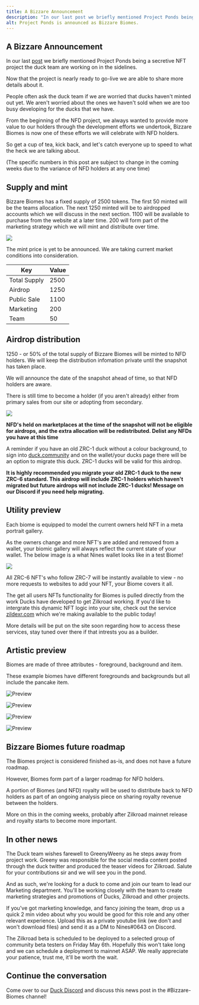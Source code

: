 ```yaml
---
title: A Bizzare Announcement
description: "In our last post we briefly mentioned Project Ponds being a secret NFT project the duck team work on in the sidelines. Now that the project is nearly ready to go-live we are able to share more details about it."
alt: Project Ponds is announced as Bizzare Biomes.
---
```


## A Bizzare Announcement

In our last [post](https://duck.community/blog/postbag-from-the-pond-1#projectponds-update) we briefly mentioned Project Ponds being a secretive NFT project the duck team are working on in the sidelines.

Now that the project is nearly ready to go-live we are able to share more details about it.

People often ask the duck team if we are worried that ducks haven't minted out yet. We aren't worried about the ones we haven't sold when we are too busy developing for the ducks that we have.

From the beginning of the NFD project, we always wanted to provide more value to our holders through the development efforts we undertook, Bizzare Biomes is now one of these efforts we will celebrate with NFD holders.

So get a cup of tea, kick back, and let's catch everyone up to speed to what the heck we are talking about.

(The specific numbers in this post are subject to change in the coming weeks due to the variance of NFD holders at any one time)

## Supply and mint

Bizzare Biomes has a fixed supply of 2500 tokens. The first 50 minted will be the teams allocation. The next 1250 minted will be to airdropped accounts which we will discuss in the next section.  1100 will be available to purchase from the website at a later time. 200 will form part of the marketing strategy which we will mint and distribute over time.

![](https://cdn.discordapp.com/attachments/914536079225421904/975871462546219088/supply.png)

The mint price is yet to be announced. We are taking current market conditions into consideration.

| Key          | Value  |
|--------------|--------|
| Total Supply | 2500   |
| Airdrop      | 1250   |
| Public Sale  | 1100   |
| Marketing    | 200    |
| Team         | 50     |

## Airdrop distribution

1250 - or 50% of the total supply of Bizzare Biomes will be minted to NFD holders. We will keep the distribution infomation private until the snapshot has taken place. 

We will announce the date of the snapshot ahead of time, so that NFD holders are aware.

There is still time to become a holder (if you aren't already) either from primary sales from our site or adopting from secondary.

![](https://cdn.discordapp.com/attachments/914536079225421904/975871482334941255/holders.png)

**NFD's held on marketplaces at the time of the snapshot will not be eligible for airdrops, and the extra allocation will be redistributed. Delist any NFDs you have at this time**

A reminder if you have an old ZRC-1 duck without a colour background, to sign into [duck.community](https://duck.community) and on the wallet/your ducks page there will be an option to migrate this duck. ZRC-1 ducks will be valid for this airdrop.

**It is highly recommended you migrate your old ZRC-1 duck to the new ZRC-6 standard. This airdrop will include ZRC-1 holders which haven't migrated but future airdrops will not include ZRC-1 ducks!  Message on our Discord if you need help migrating.**

## Utility preview

Each biome is equipped to model the current owners held NFT in a meta portrait gallery.

As the owners change and more NFT's are added and removed from a wallet, your biomic gallery will always reflect the current state of your wallet. The below image is a what Nines wallet looks like in a test Biome!

![](https://cdn.discordapp.com/attachments/914536079225421904/975871510080290876/biome1.png)

All ZRC-6 NFT's who follow ZRC-7 will be instantly available to view - no more requests to websites to add your NFT, your Biome covers it all.

The get all users NFTs functionality for Biomes is pulled directly from the work Ducks have developed to get Zilkroad working. If you'd like to intergrate this dynamic NFT logic into your site, check out the service [zildexr.com](https://zildexr.com) which we're making available to the public today!

More details will be put on the site soon regarding how to access these services, stay tuned over there if that intrests you as a builder.

## Artistic preview

Biomes are made of three attributes - foreground, background and item.

These example biomes have different foregrounds and backgrounds but all include the pancake item.

![Preview](https://cdn.discordapp.com/attachments/914536079225421904/975871536873484388/pond1.png)

![Preview](https://cdn.discordapp.com/attachments/914536079225421904/975871559191384174/pond2.png)

![Preview](https://cdn.discordapp.com/attachments/914536079225421904/975871582268457010/pond3.png)

![Preview](https://cdn.discordapp.com/attachments/914536079225421904/975871438135361596/pond4.png)

## Bizzare Biomes future roadmap

The Biomes project is considered finished as-is, and does not have a future roadmap. 

However, Biomes form part of a larger roadmap for NFD holders.

A portion of Biomes (and NFD) royalty will be used to distribute back to NFD holders as part of an ongoing analysis piece on sharing royalty revenue between the holders.

More on this in the coming weeks, probably after Zilkroad mainnet release and royalty starts to become more important.

## In other news

The Duck team wishes farewell to GreenyWeeny as he steps away from project work. Greeny was responsible for the social media content posted through the duck twitter and produced the teaser videos for Zilkroad. Salute for your contributions sir and we will see you in the pond.

And as such, we're looking for a duck to come and join our team to lead our Marketing department. You'll be working closely with the team to create marketing strategies and promotions of Ducks, Zilkroad and other projects.

If you've got marketing knowledge, and fancy joining the team, drop us a quick 2 min video about why you would be good for this role and any other relevant experience. Upload this as a private youtube link (we don't and won't download files) and send it as a DM to Nines#0643 on Discord.

The Zilkroad beta is scheduled to be deployed to a selected group of community beta testers on Friday May 6th. Hopefully this won't take long and we can schedule a deployment to mainnet ASAP. We really appreciate your patience, trust me, it'll be worth the wait.

## Continue the conversation

Come over to our [Duck Discord](https://discord.gg/3Cu3ZR6CYX) and discuss this news post in the #Bizzare-Biomes channel!